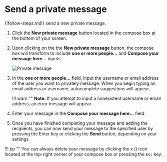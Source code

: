 # Send a private message

{!follow-steps.md!} send a new private message.

1. Click the **New private message** button located in the compose box at
the bottom of your screen.

2. Upon clicking on the the **New private message** button, the compose box
will transform to include **one or more people...** and
**Compose your message here...** inputs.

    ![Private message](/static/images/help/private-box.png)

3. In the **one or more people...** field, input the username or email
address of the user you want to privately message. When you begin
typing an email address or username, autocomplete suggestions will
appear.

    !!! warn ""
        **Note:** If you attempt to input a nonexistent username or email
        address, an error message will appear.

5. Enter your message in the **Compose your message here...** field.

6. Once you have finished completing your message and adding the recipients,
you can now send your message to the specified user by pressing the Enter
key or clicking the **Send** button, depending on your settings.

!!! tip ""
    You can always delete your message by clicking the x (<i
    class="icon-vector-remove"></i>) icon located at the top-right corner of
    your compose box or pressing the `Esc` key.

